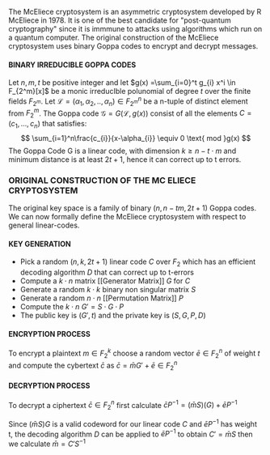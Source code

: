 The McEliece cryptosystem is an asymmetric cryptosystem developed by R McEliece in 1978. It is one of the best candidate for "post-quantum cryptography" since it is immmune to attacks using algorithms which run on a quantum computer. The original construction of the McEliece cryptosystem uses binary Goppa codes to encrypt and decrypt messages.

#### BINARY IRREDUCIBLE GOPPA CODES
Let $n,m,t$ be positive integer and let $g(x) =\sum_{i=0}^t g_{i} x^i \in F_{2^m}[x]$ be a monic irreducIble polunomial of degree $t$ over the finite fields $F_{2^m}$.
Let $\mathcal{L}=(\alpha_{1},\alpha_{2},..,\alpha_{n}) \in F_{2^m}^n$ be a n-tuple of distinct element from $F_{2}^m$.
The Goppa code $\mathcal{G} = G(\mathcal{L}, g(x))$ consist of all the elements $C=(c_{1},\dots,c_{n})$ that satisfies:
$$
\sum_{i=1}^n\frac{c_{i}}{x-\alpha_{i}} \equiv 0 \text{ mod  }g(x)
$$
The Goppa Code G is a linear code, with dimension $k\geq n-t\cdot m$ and minimum distance is at least $2t+1$, hence it can correct up to t errors.

### ORIGINAL CONSTRUCTION OF THE MC ELIECE CRYPTOSYSTEM
The original key space is a family of binary $(n,n-tm,2t+1)$ Goppa codes. We can now formally define the McEliece cryptosystem with respect to general linear-codes.

#### KEY GENERATION
- Pick a random $(n,k,2t+1)$ linear code $C$ over $F_2$ which has an efficient decoding algorithm $D$ that can correct up to t-errors
- Compute a $k\cdot n$ matrix [[Generator Matrix]] $G$ for $C$
- Generate a random $k\cdot k$ binary non singular matrix $S$
- Generate a random $n\cdot n$ [[Permutation Matrix]] $P$
- Compute the $k\cdot n$ $G' = S\cdot G\cdot P$
- The public key is $(G',t)$ and the private key is $(S,G,P,D)$
#### ENCRYPTION PROCESS
To encrypt a plaintext $m\in F_{2}^k$ choose a random vector $\bar{e} \in F_{2}^n$ of weight $t$ and compute the cybertext $\bar{c}$ as $\bar{c} =\bar{m}G' + \bar{e} \in F_{2}^n$ 

#### DECRYPTION PROCESS
To decrypt a ciphertext $\bar{c} \in F_{2}^n$ first calculate $\bar{c}P^{-1} = (\bar{m}S)(G) + \bar{e}P^{-1}$

Since $(\bar{m}S)G$ is a valid codeword for our linear code $C$ and $\bar{e}P^{-1}$ has weight t, the decoding algorithm $D$ can be applied to $\bar{e}P^{-1}$ to obtain $C'=\bar{m}S$ then we calculate $\bar{m}=C'S^{-1}$
